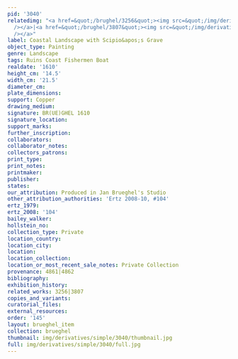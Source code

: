 ```yaml
---
pid: '3040'
relatedimg: "<a href=&quot;/brughel/3256&quot;><img src=&quot;/img/derivatives/simple/3256/thumbnail.jpg&quot;
  /></a>|<a href=&quot;/brughel/3807&quot;><img src=&quot;/img/derivatives/simple/3807/thumbnail.jpg&quot;
  /></a>"
label: Coastal Landscape with Scipio&apos;s Grave
object_type: Painting
genre: Landscape
tags: Ruins Coast Fishermen Boat
realdate: '1610'
height_cm: '14.5'
width_cm: '21.5'
diameter_cm: 
plate_dimensions: 
support: Copper
drawing_medium: 
signature: BR(UE)GHEL 1610
signature_location: 
support_marks: 
further_inscription: 
collaborators: 
collaborator_notes: 
collectors_patrons: 
print_type: 
print_notes: 
printmaker: 
publisher: 
states: 
our_attribution: Produced in Jan Brueghel's Studio
other_attribution_authorities: 'Ertz 2008-10, #104'
ertz_1979: 
ertz_2008: '104'
bailey_walker: 
hollstein_no: 
collection_type: Private
location_country: 
location_city: 
location: 
location_collection: 
location_or_most_recent_sale_notes: Private Collection
provenance: 4861|4862
bibliography: 
exhibition_history: 
related_works: 3256|3807
copies_and_variants: 
curatorial_files: 
external_resources: 
order: '145'
layout: brueghel_item
collection: brueghel
thumbnail: img/derivatives/simple/3040/thumbnail.jpg
full: img/derivatives/simple/3040/full.jpg
---
```

